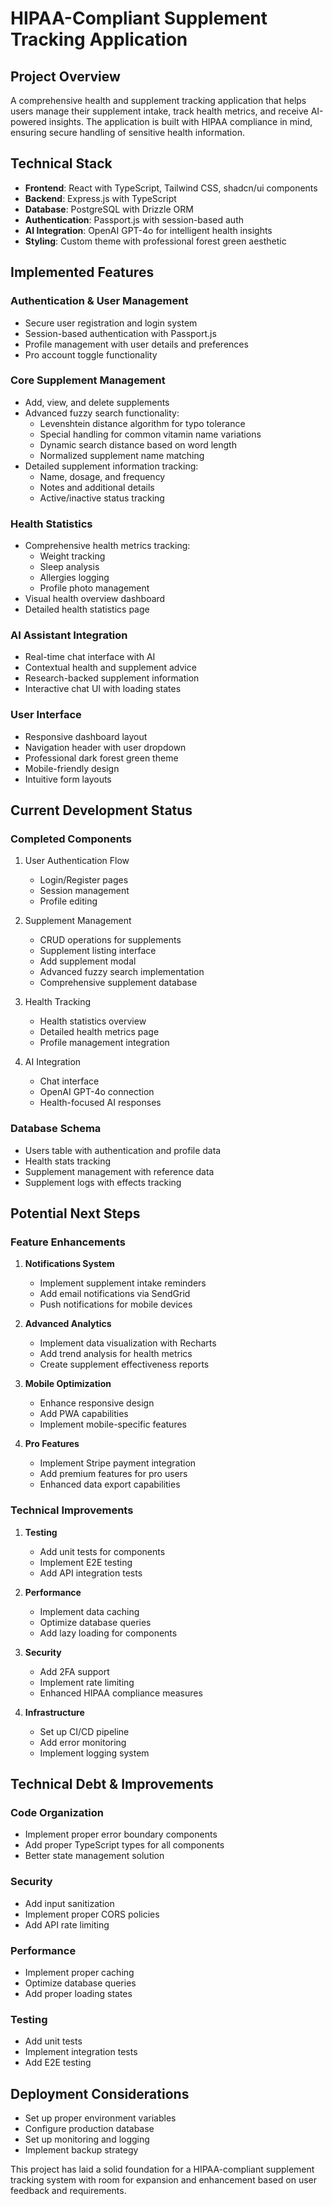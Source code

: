 # HIPAA-Compliant Supplement Tracking Application

## Project Overview
A comprehensive health and supplement tracking application that helps users manage their supplement intake, track health metrics, and receive AI-powered insights. The application is built with HIPAA compliance in mind, ensuring secure handling of sensitive health information.

## Technical Stack
- **Frontend**: React with TypeScript, Tailwind CSS, shadcn/ui components
- **Backend**: Express.js with TypeScript
- **Database**: PostgreSQL with Drizzle ORM
- **Authentication**: Passport.js with session-based auth
- **AI Integration**: OpenAI GPT-4o for intelligent health insights
- **Styling**: Custom theme with professional forest green aesthetic

## Implemented Features

### Authentication & User Management
- Secure user registration and login system
- Session-based authentication with Passport.js
- Profile management with user details and preferences
- Pro account toggle functionality

### Core Supplement Management
- Add, view, and delete supplements
- Advanced fuzzy search functionality:
  - Levenshtein distance algorithm for typo tolerance
  - Special handling for common vitamin name variations
  - Dynamic search distance based on word length
  - Normalized supplement name matching
- Detailed supplement information tracking:
  - Name, dosage, and frequency
  - Notes and additional details
  - Active/inactive status tracking

### Health Statistics
- Comprehensive health metrics tracking:
  - Weight tracking
  - Sleep analysis
  - Allergies logging
  - Profile photo management
- Visual health overview dashboard
- Detailed health statistics page

### AI Assistant Integration
- Real-time chat interface with AI
- Contextual health and supplement advice
- Research-backed supplement information
- Interactive chat UI with loading states

### User Interface
- Responsive dashboard layout
- Navigation header with user dropdown
- Professional dark forest green theme
- Mobile-friendly design
- Intuitive form layouts

## Current Development Status

### Completed Components
1. User Authentication Flow
   - Login/Register pages
   - Session management
   - Profile editing

2. Supplement Management
   - CRUD operations for supplements
   - Supplement listing interface
   - Add supplement modal
   - Advanced fuzzy search implementation
   - Comprehensive supplement database

3. Health Tracking
   - Health statistics overview
   - Detailed health metrics page
   - Profile management integration

4. AI Integration
   - Chat interface
   - OpenAI GPT-4o connection
   - Health-focused AI responses

### Database Schema
- Users table with authentication and profile data
- Health stats tracking
- Supplement management with reference data
- Supplement logs with effects tracking

## Potential Next Steps

### Feature Enhancements
1. **Notifications System**
   - Implement supplement intake reminders
   - Add email notifications via SendGrid
   - Push notifications for mobile devices

2. **Advanced Analytics**
   - Implement data visualization with Recharts
   - Add trend analysis for health metrics
   - Create supplement effectiveness reports

3. **Mobile Optimization**
   - Enhance responsive design
   - Add PWA capabilities
   - Implement mobile-specific features

4. **Pro Features**
   - Implement Stripe payment integration
   - Add premium features for pro users
   - Enhanced data export capabilities

### Technical Improvements
1. **Testing**
   - Add unit tests for components
   - Implement E2E testing
   - Add API integration tests

2. **Performance**
   - Implement data caching
   - Optimize database queries
   - Add lazy loading for components

3. **Security**
   - Add 2FA support
   - Implement rate limiting
   - Enhanced HIPAA compliance measures

4. **Infrastructure**
   - Set up CI/CD pipeline
   - Add error monitoring
   - Implement logging system

## Technical Debt & Improvements

### Code Organization
- Implement proper error boundary components
- Add proper TypeScript types for all components
- Better state management solution

### Security
- Add input sanitization
- Implement proper CORS policies
- Add API rate limiting

### Performance
- Implement proper caching
- Optimize database queries
- Add proper loading states

### Testing
- Add unit tests
- Implement integration tests
- Add E2E testing

## Deployment Considerations
- Set up proper environment variables
- Configure production database
- Set up monitoring and logging
- Implement backup strategy

This project has laid a solid foundation for a HIPAA-compliant supplement tracking system with room for expansion and enhancement based on user feedback and requirements.